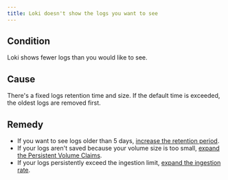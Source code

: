 ```yaml
---
title: Loki doesn't show the logs you want to see
---
```


## Condition

Loki shows fewer logs than you would like to see.

## Cause

There's a fixed logs retention time and size. If the default time is exceeded, the oldest logs are removed first.

## Remedy

- If you want to see logs older than 5 days, [increase the retention period](../../operations/obsv-02-adjust-loki.md#adjust-log-retention-period).
- If your logs aren't saved because your volume size is too small, [expand the Persistent Volume Claims](../../operations/obsv-02-adjust-loki.md#adjust-volume-size).
- If your logs persistently exceed the ingestion limit, [expand the ingestion rate](../../operations/obsv-02-adjust-loki.md#adjust-ingestion-limit).
